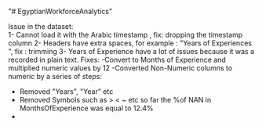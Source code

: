 "# EgyptianWorkforceAnalytics" 


Issue in the dataset:  
1- Cannot load it with the Arabic timestamp , fix: dropping the timestamp column 
2- Headers have extra spaces, for example : "Years of Experiences ", fix : trimming 
3- Years of Experience have a lot of issues because it was a recorded in plain text.
Fixes:
 -Convert to Months of Experience and multiplied numeric values by 12
 -Converted Non-Numeric columns to numeric by a series of steps: 
   * Removed "Years", "Year" etc
   * Removed Symbols such as > < ~ etc
     so far the %of NAN in MonthsOfExperience was equal to 12.4%
   * 

